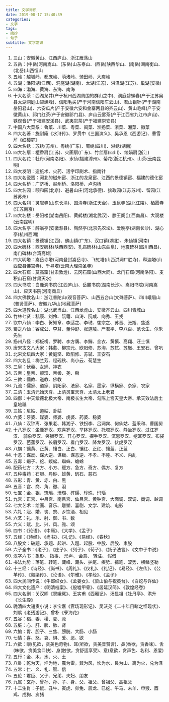 ```yaml
---
title: 文学常识
date: 2019-08-17 15:40:39
categories: 
- 文字
tags:
- 摘抄
- 句子
subtitle: 文学常识
---
```


<ol>
    <li>三山：安徽黄山、江西庐山、浙江雁荡山</li>
    <li>五岳：(中岳)河南嵩山、(东岳)山东泰山、(西岳)陕西华山、(南岳)湖南衡山、(北岳)山西恒山</li>
    <li>五岭：越城岭、都庞岭、萌渚岭、骑田岭、大庾岭</li>
    <li>五湖：潘阳湖(江西)、洞庭湖(湖南)、太湖(江苏)、洪泽湖(江苏)、巢湖(安徽)</li>
    <li>四海：渤海、黄海、东海、南海</li>
    <li>十大名茶：西湖龙井(产于杭州西湖周围的群山之中)、洞庭碧螺春(产于江苏吴县太湖洞庭山碧螺峰)、信阳毛尖(产于河南信阳车云山)、君山银针(产于湖南岳阳君山)、六安瓜片(产于安徽六安和金寨两县的齐云山)、黄山毛峰(产于安徽黄山)、祁门红茶(产于安徽祁门县)、庐山云雾茶(产于江西省九江市庐山)、铁观音(产于福建安溪县)、武夷岩茶(产于福建崇安县)</li>
    <li>中国八大菜系：鲁菜、川菜、粤菜、闽菜、淮扬菜、浙菜、湘菜、徽菜</li>
    <li>四大名著：施耐庵《水浒传》、罗贯中《三国演义》、吴承恩《西游记》、曹雪芹《红楼梦》</li>
    <li>四大名绣：苏绣(苏州)、粤绣(广东)、蜀绣(四川)、湘绣(湖南)</li>
    <li>四大名扇：檀香扇(江苏)、火画扇(广东)、竹丝扇(四川)、绫娟扇(浙江)</li>
    <li>四大名花：牡丹(河南洛阳)、水仙(福建漳州)、菊花(浙江杭州)、山茶(云南昆明)</li>
    <li>四大发明：造纸术、火药、活字印刷术、指南针</li>
    <li>四大名瓷窑：河北的磁州窑、浙江的龙泉窑、江西的景德镇窑、福建的德化窑</li>
    <li>四大名桥：广济桥、赵州桥、洛阳桥、卢沟桥</li>
    <li>四大名园：颐和园(北京)、避暑山庄(河北承德)、拙政园(江苏苏州)、留园(江苏苏州)</li>
    <li>四大名刹：灵岩寺(山东长清)、国清寺(浙江天台)、玉泉寺(湖北江陵)、栖霞寺(江苏南京)</li>
    <li>四大名楼：岳阳楼(湖南岳阳)、黄鹤楼(湖北武汉)、滕王阁(江西南昌)、大观楼(云南昆明)</li>
    <li>四大名亭：醉翁亭(安徽滁县)、陶然亭(北京先农坛)、爱晚亭(湖南长沙)、湖心亭(杭州西湖)</li>
    <li>四大名镇：景德镇(江西)、佛山镇(广东)、汉口镇(湖北)、朱仙镇(河南)</li>
    <li>四大碑林：西安碑林(陕西西安)、孔庙碑林(山东曲阜)、地震碑林(四川西昌)、南门碑林(台湾高雄)</li>
    <li>四大明塔：嵩岳寺塔(河南登封嵩岳寺)、飞虹塔(山西洪洞广胜寺)、释迦塔(山西应县佛宫寺)、千寻塔(云南大理崇圣寺)</li>
    <li>四大石窟：莫高窟(甘肃敦煌)、云冈石窟(山西大同)、龙门石窟(河南洛阳)、麦积山石窟(甘肃天水)</li>
    <li>四大书院：白鹿洞书院(江西庐山)、岳麓书院(湖南长沙)、嵩阳书院(河南嵩山)、应天书院(河南商丘)</li>
    <li>四大佛教名山：浙江普陀山(观音菩萨)、山西五台山(文殊菩萨)、四川峨眉山(普贤菩萨)、安徽九华山(地藏菩萨)</li>
    <li>四大道教名山：湖北武当山、江西龙虎山、安徽齐云山、四川青城山</li>
    <li>竹林七贤：嵇康、刘伶、阮籍、山涛、阮咸、向秀、王戎</li>
    <li>饮中八仙：李白、贺知章、李适之、李琎、崔宗之、苏晋、张旭、焦遂</li>
    <li>蜀之八仙：容成公、李耳、董仲舒、张道陵、严君平、李八百、范长生、尔朱先生</li>
    <li>扬州八怪：郑板桥、罗聘、李方膺、李鱓、金农、黄慎、高翔、汪士慎</li>
    <li>唐宋古文八大家：韩愈、柳宗元、欧阳修、苏洵、苏轼、苏辙、王安石、曾巩</li>
    <li>北宋文坛四大家：黄庭坚、欧阳修、苏轼、王安石</li>
    <li>四大名旦：梅兰芳、程砚秋、尚小云、荀慧生</li>
    <li>三皇：伏羲、女娲、神农</li>
    <li>五帝：皇帝、颛顼、帝喾、尧、舜</li>
    <li>三教：儒教、道教、佛教</li>
    <li>九流：儒家、道家、阴阳家、法家、名家、墨家、纵横家、杂家、农家</li>
    <li>三清：玉清元始天尊、上清灵宝天尊、太清太上老君</li>
    <li>四御：中天紫薇北极大帝、南极长生大帝、勾陈上宫天皇大帝、承天效法后土皇地祗</li>
    <li>三姑：尼姑、道姑、卦姑</li>
    <li>六婆：牙婆、媒婆、师婆、虔婆、药婆、稳婆</li>
    <li>八仙：汉钟离、张果老、韩湘子、铁拐李、吕洞宾、何仙姑、蓝采和、曹国舅</li>
    <li>十八罗汉：坐鹿罗汉、欢喜罗汉、举钵罗汉、托塔罗汉、静坐罗汉、过江罗汉、 骑象罗汉、笑狮罗汉、开心罗汉、探手罗汉、沉思罗汉、挖耳罗汉、布袋罗汉、芭蕉罗汉、长眉罗汉、看门罗汉、降龙罗汉、伏虎罗汉</li>
    <li>八旗：镶黄、正黄、镶白、正白、镶红、正红、镶蓝、正蓝</li>
    <li>十恶：谋反、谋大逆、谋叛、谋恶逆、不孝、不睦、不义、内乱</li>
    <li>五毒：蝎子、蛇、蜈蚣、蜘蛛、蟾蜍</li>
    <li>配药七方：大方、小方、缓方、急方、奇方、偶方、复方</li>
    <li>五种毒药：石胆、丹砂、雄黄、矾石、慈石</li>
    <li>五彩：青、黄、赤、白、黑</li>
    <li>五音：宫、商、角、徵、羽</li>
    <li>七宝：金、银、琉璃、珊瑚、砗磲、珍珠、玛瑙</li>
    <li>九宫：正宫、中吕宫、南吕宫、仙吕宫、黄钟宫、大面调、双调、商调、越调</li>
    <li>七大艺术：绘画、音乐、雕塑、喜剧、文学、建筑、电影</li>
    <li>六礼：冠、婚、丧、祭、乡饮酒、相见</li>
    <li>六艺：礼、乐、射、御、书、数</li>
    <li>六义：赋、比、兴、风、雅、颂</li>
    <li>四书：《论语》、《中庸》、《大学》、《孟子》</li>
    <li>五经：《诗经》、《尚书》、《礼记》、《易经》、《春秋》</li>
    <li>八股文：破题、承题、起讲、入题、起股、中股、后股、束股</li>
    <li>六子全书：《老子》、《庄子》、《列子》、《荀子》、《扬子法言》、《文中子中说》</li>
    <li>汉字六书：象形、 指事、 形声、 会意、 转注、 假借</li>
    <li>书法九势：落笔、转笔、藏峰、藏头、护尾、疾势、掠笔、涩势、横鳞竖勒</li>
    <li>十三经：《诗经》、《尚书》、《周礼》、《仪礼》、《礼记》、《易经》、《左传》、《公羊传》、《榖梁传》、《论语》、《尔雅》、《孝经》、《孟子》</li>
    <li>四大民间传说：《牛郎织女》、《孟姜女》、《梁山伯与祝英台》、《白蛇与许仙》</li>
    <li>四大文化遗产：《明清档案》、《殷墟甲骨》、《居延汉简》、《敦煌经卷》</li>
    <li>四大名剧：关汉卿《窦娥冤》、王实甫《西厢记》、汤显祖《牡丹亭》、洪升《长生殿》</li>
    <li>晚清四大谴责小说：李宝嘉《官场现形记》、吴沃尧《二十年目睹之怪现状》、刘鹗《老残游记》、曾朴《孽海花》</li>
    <li>五谷：稻、黍、稷、麦、菽</li>
    <li>五脏：心、肝、脾、肺、肾</li>
    <li>六腑：胃、胆子、三焦、膀胱、大肠、小肠</li>
    <li>七情：喜、怒、哀、惧、爱、恶、欲</li>
    <li>六欲：眼(见欲，贪美色奇物)、耳(听欲，贪美音赞言)、鼻(香欲，贪香味)、舌(味欲，贪美食口快)、身(触欲，贪舒适享受)、意(意欲，贪声色、名利、恩爱)</li>
    <li>五行：金、木、水、火、土</li>
    <li>八卦：乾为天，坤为地，震为雷，巽为风，坎为水，艮为山、离为火，兑为泽</li>
    <li>五常：仁、义、礼、智、信</li>
    <li>五伦：君臣、父子、兄弟、夫妇、朋友</li>
    <li>九属：玄孙、曾孙、孙、子、身、父、祖父、曾祖父、高祖父</li>
    <li>十二生肖：子鼠、丑牛、寅虎、卯兔、辰龙、巳蛇、午马、未羊、申猴、酉鸡、戌狗、亥猪</li>
</ol>